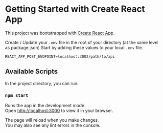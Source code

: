# Getting Started with Create React App

This project was bootstrapped with [Create React App](https://github.com/facebook/create-react-app).

Create / Update your `.env` file in the root of your directory (at the same level as package.json)
Start by adding these values to your local `.env` file.

```
REACT_APP_POST_ENDPOINT=localhost:3002/path/to/api
```

## Available Scripts

In the project directory, you can run:

### `npm start`

Runs the app in the development mode.\
Open [http://localhost:3000](http://localhost:3000) to view it in your browser.

The page will reload when you make changes.\
You may also see any lint errors in the console.
